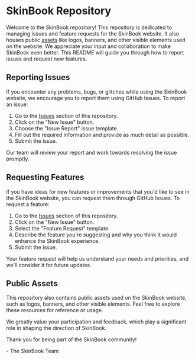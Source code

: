 # SkinBook Repository

Welcome to the SkinBook repository! This repository is dedicated to managing issues and feature requests for the SkinBook website. It also houses public [assets](./assets) like logos, banners, and other visible elements used on the website. We appreciate your input and collaboration to make SkinBook even better. This README will guide you through how to report issues and request new features.

## Reporting Issues

If you encounter any problems, bugs, or glitches while using the SkinBook website, we encourage you to report them using GitHub Issues. To report an issue:

1. Go to the [Issues](https://github.com/skinbookmc/community/issues) section of this repository.
2. Click on the "New Issue" button.
3. Choose the "Issue Report" issue template.
4. Fill out the required information and provide as much detail as possible.
5. Submit the issue.

Our team will review your report and work towards resolving the issue promptly.

## Requesting Features

If you have ideas for new features or improvements that you'd like to see in the SkinBook website, you can request them through GitHub Issues. To request a feature:

1. Go to the [Issues](https://github.com/skinbookmc/community/issues) section of this repository.
2. Click on the "New Issue" button.
3. Select the "Feature Request" template.
4. Describe the feature you're suggesting and why you think it would enhance the SkinBook experience.
5. Submit the issue.

Your feature request will help us understand your needs and priorities, and we'll consider it for future updates.

## Public Assets

This repository also contains public assets used on the SkinBook website, such as logos, banners, and other visible elements. Feel free to explore these resources for reference or usage.

We greatly value your participation and feedback, which play a significant role in shaping the direction of SkinBook.

Thank you for being part of the SkinBook community!

\- The SkinBook Team
